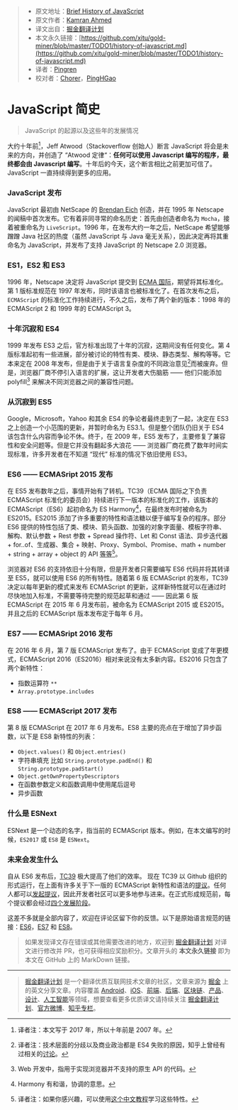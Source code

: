 > * 原文地址：[Brief History of JavaScript](https://roadmap.sh/guides/history-of-javascript)
> * 原文作者：[Kamran Ahmed](https://twitter.com/kamranahmedse)
> * 译文出自：[掘金翻译计划](https://github.com/xitu/gold-miner)
> * 本文永久链接：[https://github.com/xitu/gold-miner/blob/master/TODO1/history-of-javascript.md](https://github.com/xitu/gold-miner/blob/master/TODO1/history-of-javascript.md)
> * 译者：[Pingren](https://github.com/Pingren)
> * 校对者：[Chorer](https://github.com/Chorer)，[PingHGao](https://github.com/PingHGao)

# JavaScript 简史

> JavaScript 的起源以及这些年的发展情况

大约十年前[^1]，Jeff Atwood（Stackoverflow 创始人）断言 JavaScript 将会是未来的方向，并创造了 “Atwood 定律“：**任何可以使用 Javascript 编写的程序，最终都会由 Javascript 编写**。十年后的今天，这个断言相比之前更加可信了。JavaScript 一直持续得到更多的应用。

### JavaScript 发布

JavaScript 最初由 NetScape 的 [Brendan Eich](https://twitter.com/BrendanEich) 创造，并在 1995 年 Netscape 的闻稿中首次发布。它有着非同寻常的命名历史：首先由创造者命名为 `Mocha`，接着被重命名为 `LiveScript`。1996 年，在发布大约一年之后，NetScape 希望能够蹭蹭 Java 社区的热度（虽然 JavaScript 与 Java 毫无关系），因此决定再将其重命名为 JavaScript，并发布了支持 JavaScript 的 Netscape 2.0 浏览器。

### ES1，ES2 和 ES3

1996 年，Netscape 决定将 JavaScript 提交到 [ECMA 国际](https://en.wikipedia.org/wiki/Ecma_International)，期望将其标准化。第 1 版标准规范在 1997 年发布，同时该语言也被标准化了。在首次发布之后，`ECMAScript` 的标准化工作持续进行，不久之后，发布了两个新的版本：1998 年的 ECMAScript 2 和 1999 年的 ECMAScript 3。

### 十年沉寂和 ES4

1999 年发布 ES3 之后，官方标准出现了十年的沉寂，这期间没有任何变化。第 4 版标准起初有一些进展，部分被讨论的特性有类、模块、静态类型、解构等等。它本来定在 2008 年发布，但是由于关于语言复杂度的不同政治意见[^2]而被废弃。但是，浏览器厂商不停引入语言的扩展，这让开发者大伤脑筋 —— 他们只能添加 polyfill[^3] 来解决不同浏览器之间的兼容性问题。

### 从沉寂到 ES5

Google，Microsoft，Yahoo 和其余 ES4 的争论者最终走到了一起，决定在 ES3 之上创造一个小范围的更新，并暂时命名为 ES3.1。但是整个团队仍旧关于 ES4 该包含什么内容而争论不休。终于，在 2009 年，ES5 发布了，主要修复了兼容性和安全问题等。但是它并没有翻起多大浪花 —— 浏览器厂商花费了数年时间实现标准，许多开发者在不知道 “现代” 标准的情况下依旧使用 ES3。

### ES6 —— ECMASript 2015 发布

在 ES5 发布数年之后，事情开始有了转机。TC39（ECMA 国际之下负责 ECMAScript 标准化的委员会）持续进行下一版本的标准化的工作，该版本的 ECMAScript（ES6）起初命名为 ES Harmony[^4]，在最终发布时被命名为 ES2015。ES2015 添加了许多重要的特性和语法糖以便于编写复杂的程序。部分 ES6 提供的特性包括了类、模块、箭头函数、加强的对象字面量、模板字符串、解构、默认参数 + Rest 参数 + Spread 操作符、Let 和 Const 语法、异步迭代器 + for..of、生成器、集合 + 映射、Proxy、Symbol、Promise、math + number + string + array + object 的 API [等等](http://es6-features.org/#Constants)[^5]。

浏览器对 ES6 的支持依旧十分有限，但是开发者只需要编写 ES6 代码并将其转译至 ES5，就可以使用 ES6 的所有特性。随着第 6 版 ECMAScript 的发布，TC39 决定以每年更新的模式来发布 ECMAScript 的更新，这样新特性就可以在通过时尽快地加入标准，不需要等待完整的规范起草和通过 —— 因此第 6 版 ECMAScript 在 2015 年 6 月发布前，被命名为 ECMAScript 2015 或 ES2015。并且之后的 ECMAScript 版本发布定于每年 6 月。

### ES7 —— ECMASript 2016 发布

在 2016 年 6 月，第 7 版 ECMAScript 发布了。由于 ECMAScript 变成了年更模式，ECMAScript 2016（ES2016）相对来说没有太多新内容。ES2016 只包含了两个新特性：

* 指数运算符 `**`
* `Array.prototype.includes`

### ES8 —— ECMAScript 2017 发布

第 8 版 ECMAScript 在 2017 年 6 月发布。ES8 主要的亮点在于增加了异步函数，以下是 ES8 新特性的列表：

* `Object.values()` 和 `Object.entries()`
* 字符串填充 比如 `String.prototype.padEnd()` 和 `String.prototype.padStart()`
* `Object.getOwnPropertyDescriptors`
* 在函数参数定义和函数调用中使用尾后逗号
* 异步函数

### 什么是 ESNext

ESNext 是一个动态的名字，指当前的 ECMAScript 版本。例如，在本文编写的时候，`ES2017` 或 `ES8` 是 `ESNext`。

### 未来会发生什么

自从 ES6 发布后，[TC39](https://github.com/tc39) 极大提高了他们的效率。 现在 TC39 以 Github 组织的形式运行，在上面有许多关于下一版的 ECMAScript 新特性和语法的[提议](https://github.com/tc39/proposals)。任何人都可以[发起提议](https://github.com/tc39/proposals)，因此开发者社区可以更多地参与进来。在正式形成规范前，每个提议都会经过[四个发展阶段](https://tc39.github.io/process-document/)。

这差不多就是全部内容了，欢迎在评论区留下你的反馈。以下是原始语言规范的链接：[ES6](https://www.ecma-international.org/ecma-262/6.0/)，[ES7](https://www.ecma-international.org/ecma-262/7.0/) 和 [ES8](https://www.ecma-international.org/ecma-262/8.0/)。

> 如果发现译文存在错误或其他需要改进的地方，欢迎到 [掘金翻译计划](https://github.com/xitu/gold-miner) 对译文进行修改并 PR，也可获得相应奖励积分。文章开头的 **本文永久链接** 即为本文在 GitHub 上的 MarkDown 链接。

---

> [掘金翻译计划](https://github.com/xitu/gold-miner) 是一个翻译优质互联网技术文章的社区，文章来源为 [掘金](https://juejin.im) 上的英文分享文章。内容覆盖 [Android](https://github.com/xitu/gold-miner#android)、[iOS](https://github.com/xitu/gold-miner#ios)、[前端](https://github.com/xitu/gold-miner#前端)、[后端](https://github.com/xitu/gold-miner#后端)、[区块链](https://github.com/xitu/gold-miner#区块链)、[产品](https://github.com/xitu/gold-miner#产品)、[设计](https://github.com/xitu/gold-miner#设计)、[人工智能](https://github.com/xitu/gold-miner#人工智能)等领域，想要查看更多优质译文请持续关注 [掘金翻译计划](https://github.com/xitu/gold-miner)、[官方微博](http://weibo.com/juejinfanyi)、[知乎专栏](https://zhuanlan.zhihu.com/juejinfanyi)。

[^1]:译者注：本文写于 2017 年，所以十年前是 2007 年。
[^2]:译者注：技术层面的分歧以及商业政治都是 ES4 失败的原因，知乎上曾经有过相关的[讨论](https://www.zhihu.com/question/24715618)。
[^3]:Web 开发中，指用于实现浏览器并不支持的原生 API 的代码。
[^4]:Harmony 有和谐，协调的意思。
[^5]:译者注：如果你感兴趣，可以使用[这个中文教程](https://zh.javascript.info/)学习这些特性。